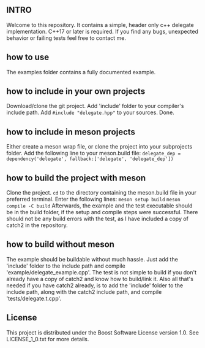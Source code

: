 ## INTRO
Welcome to this repository. It contains a simple, header only c++ delegate implementation. C++17 or later is required. If you find any bugs, unexpected behavior or failing tests feel free to contact me.

## how to use
The examples folder contains a fully documented example.

## how to include in your own projects
Download/clone the git project. Add 'include' folder to your compiler's include path. Add ``#include "delegate.hpp"`` to your sources. Done.

## how to include in meson projects
Either create a meson wrap file, or clone the project into your subprojects folder. Add the following line to your meson.build file: 
``delegate_dep = dependency('delegate', fallback:['delegate', 'delegate_dep'])``

## how to build the project with meson
Clone the project. ``cd`` to the directory containing the meson.build file in your preferred terminal. Enter the following lines:
    ``meson setup build``
    ``meson compile -C build``
Afterwards, the example and the test executable should be in the build folder, if the setup and compile steps were successful. There should not be any build errors with the test, as I have included a copy of catch2 in the repository.

## how to build without meson
The example should be buildable without much hassle. Just add the 'include' folder to the include path and compile 'example/delegate_example.cpp'. 
The test is not simple to build if you don't already have a copy of catch2 and know how to build/link it. Also all that's needed if you have catch2 already, is to add the 'include' folder to the include path, along with the catch2 include path, and compile 'tests/delegate.t.cpp'.

## License
This project is distributed under the Boost Software License version 1.0. See LICENSE_1_0.txt for more details.
